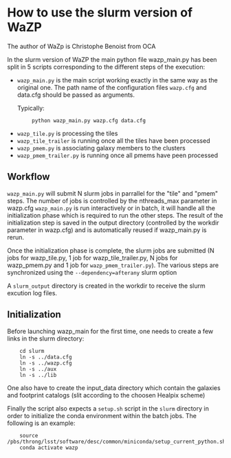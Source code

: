 # How to use the slurm version of WaZP 
The author of WaZp is Christophe Benoist from OCA 

In the slurm version of WaZP the main python file wazp_main.py has been split in 5 scripts corresponding to the different steps of the execution:

- `wazp_main.py` is the main script working exactly in the same way as the original one. The path name of the configuration files `wazp.cfg` and data.cfg 
should be passed as arguments. 

	Typically: 

```
		python wazp_main.py wazp.cfg data.cfg
```

- `wazp_tile.py` is processing the tiles
- `wazp_tile_trailer` is running once all the tiles have been processed
- `wazp_pmem.py` is associating galaxy members to the clusters
- `wazp_pmem_trailer.py` is running once all pmems have peen processed

## Workflow

`wazp_main.py` will submit N slurm jobs in parrallel for the "tile" and "pmem" steps. The number of jobs is controlled by the nthreads_max parameter in wazp.cfg
`wazp_main.py` is run interactively or in batch, it will handle all the initialization phase which is required to run the other steps. The result of the initialization step is saved in the output directory (controlled by the workdir parameter in wazp.cfg) and is automatically reused if wazp_main.py is rerun.

Once the initialization phase is complete, the slurm jobs are submitted (N jobs for wazp_tile.py, 1 job for wazp_tile_trailer.py, N jobs for wazp_pmem.py and 1 job for `wazp_pmem_trailer.py`). The various steps are synchronized using the `--dependency=afterany` slurm option

A `slurm_output` directory is created in the workdir to receive the slurm excution log files.

## Initialization

Before launching wazp_main for the first time, one needs to create a few links in the slurm directory:

```
	cd slurm
	ln -s ../data.cfg
	ln -s ../wazp.cfg
	ln -s ../aux
	ln -s ../lib
```
One also have to create the input_data directory which contain the galaxies and footprint catalogs (slit according to the choosen Healpix scheme)

Finally the script also expects a `setup.sh` script in the `slurm` directory in order to initialize the conda environment within the batch jobs.
The following is an example:

```
	source /pbs/throng/lsst/software/desc/common/miniconda/setup_current_python.sh
	conda activate wazp
```
